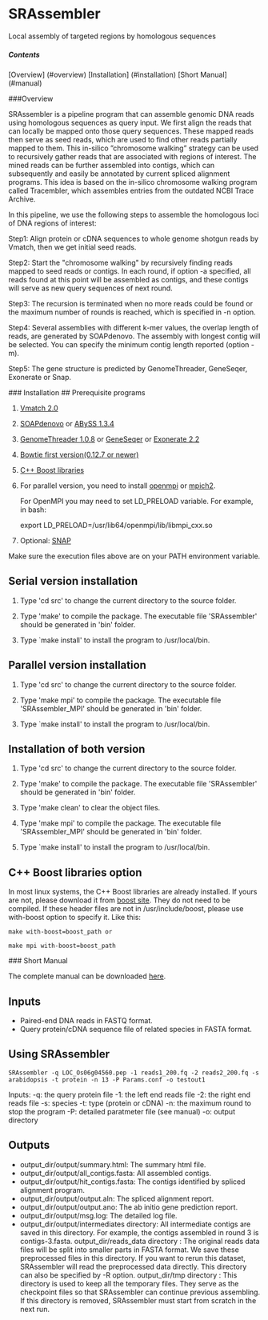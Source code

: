 SRAssembler
===========
Local assembly of targeted regions by homologous sequences
##### Contents
[Overview] (#overview)
[Installation] (#installation)
[Short Manual] (#manual)

<a name="overview"/>
###Overview

SRAssembler is a pipeline program that can assemble genomic DNA reads using homologous sequences as query input. We first align the reads that can locally be mapped onto those query sequences. These mapped reads then serve as seed reads, which are used to find other reads partially mapped to them. This in-silico ”chromosome walking” strategy can be used to recursively gather reads that are associated with regions of interest. The mined reads can be further assembled into contigs, which can subsequently and easily be annotated by current spliced alignment programs. This idea is based on the in-silico chromosome walking program called Tracembler, which assembles entries from the outdated NCBI Trace Archive.

In this pipeline, we use the following steps to assemble the homologous loci of DNA regions of interest:

Step1: Align protein or cDNA sequences to whole genome shotgun reads by Vmatch, then we get initial seed reads.

Step2: Start the "chromosome walking" by recursively finding reads mapped to seed reads or contigs. In each round, if option -a specified, all reads found at this point will be assembled as contigs, and these contigs will serve as new query sequences of next round.

Step3: The recursion is terminated when no more reads could be found or the maximum number of rounds is reached, which is specified in -n option.

Step4: Several assemblies with different k-mer values, the overlap length of reads, are generated by SOAPdenovo. The assembly with longest contig will be selected. You can specify the minimum contig length reported (option -m).

Step5: The gene structure is predicted by GenomeThreader, GeneSeqer, Exonerate or Snap.

<a name="installation"/>
### Installation
## Prerequisite programs

  1) [Vmatch 2.0](http://www.vmatch.de/)
  
  2) [SOAPdenovo](http://soap.genomics.org.cn/soapdenovo.html) or [ABySS 1.3.4](http://www.bcgsc.ca/platform/bioinfo/software/abyss)
  
  3) [GenomeThreader 1.0.8](http://www.genomethreader.org/) or [GeneSeqer](http://brendelgroup.org/bioinformatics2go/GeneSeqer.php) or [Exonerate 2.2](http://www.ebi.ac.uk/~guy/exonerate/)

  4) [Bowtie first version(0.12.7 or newer)](http://bowtie-bio.sourceforge.net/index.shtml)

  5) [C++ Boost libraries](http://www.boost.org/users/download/)

  6) For parallel version, you need to install [openmpi](http://www.open-mpi.org/) or [mpich2](http://www.mcs.anl.gov/research/projects/mpich2/).
     
     For OpenMPI you may need to set LD_PRELOAD variable. For example, in bash:

     export LD_PRELOAD=/usr/lib64/openmpi/lib/libmpi_cxx.so

  7) Optional: [SNAP](http://korflab.ucdavis.edu/software.html)

  Make sure the execution files above are on your PATH environment variable.

## Serial version installation

  1) Type 'cd src' to change the current directory to the source folder.
  
  2) Type 'make' to compile the package. The executable file 'SRAssembler' should be generated in 'bin' folder.

  3) Type `make install' to install the program to /usr/local/bin.

## Parallel version installation


  1) Type 'cd src' to change the current directory to the source folder.
  
  2) Type 'make mpi' to compile the package. The executable file 'SRAssembler_MPI' should be generated in 'bin' folder.

  3) Type `make install' to install the program to /usr/local/bin.

## Installation of both version

  1) Type 'cd src' to change the current directory to the source folder.

  2) Type 'make' to compile the package. The executable file 'SRAssembler' should be generated in 'bin' folder.

  3) Type 'make clean' to clear the object files.
  
  4) Type 'make mpi' to compile the package. The executable file 'SRAssembler_MPI' should be generated in 'bin' folder.

  5) Type `make install' to install the program to /usr/local/bin.

## C++ Boost libraries option

In most linux systems, the C++ Boost libraries are already installed. If yours are not, please download it from [boost site](http://www.boost.org/users/download/). They do not need to be compiled. If these header files are not in /usr/include/boost, please use with-boost option to specify it. Like this:

    make with-boost=boost_path or 

    make mpi with-boost=boost_path

<a name="manual"/>
### Short Manual

The complete manual can be downloaded [here](https://github.com/hsienchao/SRAssembler/blob/master/doc/SRAssembler.pdf).

## Inputs

   * Paired-end DNA reads in FASTQ format.
   * Query protein/cDNA sequence file of related species in FASTA format.

## Using SRAssembler
   ```
   SRAssembler -q LOC_Os06g04560.pep -1 reads1_200.fq -2 reads2_200.fq -s arabidopsis -t protein -n 13 -P Params.conf -o testout1
   ```

   Inputs:
   -q: the query protein file
   -1: the left end reads file
   -2: the right end reads file
   -s: species
   -t: type (protein or cDNA)
   -n: the maximum round to stop the program
   -P: detailed paratmeter file (see manual)
   -o: output directory

## Outputs
   * output_dir/output/summary.html: The summary html file.
   * output_dir/output/all_contigs.fasta: All assembled contigs.
   * output_dir/output/hit_contigs.fasta: The contigs identified by spliced alignment program.
   * output_dir/output/output.aln: The spliced alignment report.
   * output_dir/output/output.ano: The ab initio gene prediction report.
   * output_dir/output/msg.log: The detailed log file.
   * output_dir/output/intermediates directory: All intermediate contigs are saved
in this directory. For example, the contigs assembled in round 3 is contigs-3.fasta.
output_dir/reads_data directory : The original reads data files will be split into
smaller parts in FASTA format. We save these preprocessed files in this directory.
If you want to rerun this dataset, SRAssembler will read the preprocessed data
directly. This directory can also be specified by -R option.
output_dir/tmp directory : This directory is used to keep all the temporary files.
They serve as the checkpoint files so that SRAssembler can continue previous
assembling. If this directory is removed, SRAssembler must start from scratch in
the next run.




